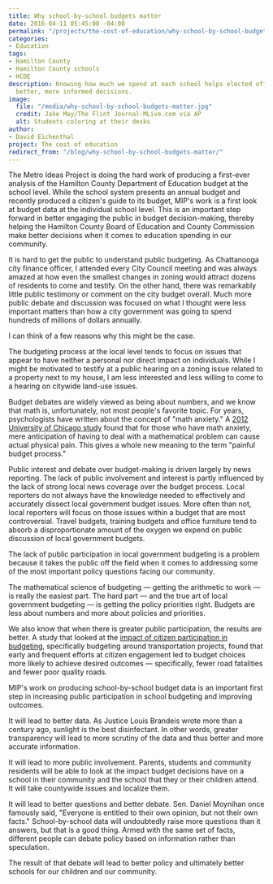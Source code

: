 ```yaml
---
title: Why school-by-school budgets matter
date: 2016-04-11 05:45:00 -04:00
permalink: "/projects/the-cost-of-education/why-school-by-school-budgets-matter/"
categories:
- Education
tags:
- Hamilton County
- Hamilton County schools
- HCDE
description: Knowing how much we spend at each school helps elected officials make
  better, more informed decisions.
image:
  file: "/media/why-school-by-school-budgets-matter.jpg"
  credit: Jake May/The Flint Journal-MLive.com via AP
  alt: Students coloring at their desks
author:
- David Eichenthal
project: The cost of education
redirect_from: "/blog/why-school-by-school-budgets-matter/"
---
```


The Metro Ideas Project is doing the hard work of producing a first-ever analysis of the Hamilton County Department of Education budget at the school level. While the school system presents an annual budget and recently produced a citizen's guide to its budget, MIP's work is a first look at budget data at the individual school level. This is an important step forward in better engaging the public in budget decision-making, thereby helping the Hamilton County Board of Education and County Commission make better decisions when it comes to education spending in our community.

It is hard to get the public to understand public budgeting. As Chattanooga city finance officer, I attended every City Council meeting and was always amazed at how even the smallest changes in zoning would attract dozens of residents to come and testify. On the other hand, there was remarkably little public testimony or comment on the city budget overall. Much more public debate and discussion was focused on what I thought were less important matters than how a city government was going to spend hundreds of millions of dollars annually.

I can think of a few reasons why this might be the case.

The budgeting process at the local level tends to focus on issues that appear to have neither a personal nor direct impact on individuals. While I might be motivated to testify at a public hearing on a zoning issue related to a property next to my house, I am less interested and less willing to come to a hearing on citywide land-use issues.

Budget debates are widely viewed as being about numbers, and we know that math is, unfortunately, not most people's favorite topic. For years, psychologists have written about the concept of "math anxiety." A [2012 University of Chicago study](http://www.ncbi.nlm.nih.gov/pubmed/23118929) found that for those who have math anxiety, mere anticipation of having to deal with a mathematical problem can cause actual physical pain. This gives a whole new meaning to the term "painful budget process."

Public interest and debate over budget-making is driven largely by news reporting. The lack of public involvement and interest is partly influenced by the lack of strong local news coverage over the budget process. Local reporters do not always have the knowledge needed to effectively and accurately dissect local government budget issues. More often than not, local reporters will focus on those issues within a budget that are most controversial. Travel budgets, training budgets and office furniture tend to absorb a disproportionate amount of the oxygen we expend on public discussion of local government budgets.

The lack of public participation in local government budgeting is a problem because it takes the public off the field when it comes to addressing some of the most important policy questions facing our community.

The mathematical science of budgeting — getting the arithmetic to work — is really the easiest part. The hard part — and the true art of local government budgeting — is getting the policy priorities right. Budgets are less about numbers and more about policies and priorities.

We also know that when there is greater public participation, the results are better. A study that looked at the [impact of citizen participation in budgeting](http://www.pmranet.org/~pmranet/conferences/OSU2009/papers/Neshkova,%20Milena,%20and%20Guo,%20Hai.%20%20Public%20Involvement%20and%20Organizational%20Performance%20-%20Evidence%20from%20State%20Agencies.pdf), specifically budgeting around transportation projects, found that early and frequent efforts at citizen engagement led to budget choices more likely to achieve desired outcomes — specifically, fewer road fatalities and fewer poor quality roads.

MIP's work on producing school-by-school budget data is an important first step in increasing public participation in school budgeting and improving outcomes.

It will lead to better data. As Justice Louis Brandeis wrote more than a century ago, sunlight is the best disinfectant. In other words, greater transparency will lead to more scrutiny of the data and thus better and more accurate information.

It will lead to more public involvement. Parents, students and community residents will be able to look at the impact budget decisions have on a school in their community and the school that they or their children attend. It will take countywide issues and localize them.

It will lead to better questions and better debate. Sen. Daniel Moynihan once famously said, "Everyone is entitled to their own opinion, but not their own facts." School-by-school data will undoubtedly raise more questions than it answers, but that is a good thing. Armed with the same set of facts, different people can debate policy based on information rather than speculation.

The result of that debate will lead to better policy and ultimately better schools for our children and our community.